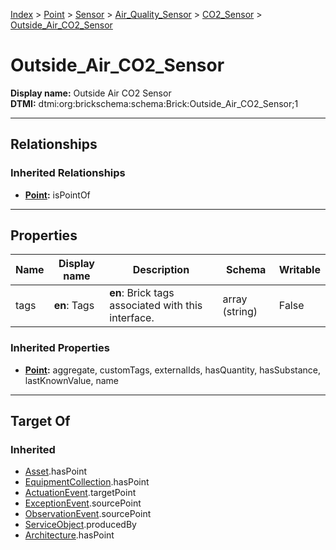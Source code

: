 [Index](../../../../Index.md) > [Point](../../../Point.md) > [Sensor](../../Sensor.md) > [Air_Quality_Sensor](../Air_Quality_Sensor.md) > [CO2_Sensor](CO2_Sensor.md) > [Outside_Air_CO2_Sensor](#)
# Outside_Air_CO2_Sensor

**Display name:** Outside Air CO2 Sensor<br />
**DTMI:** dtmi:org:brickschema:schema:Brick:Outside_Air_CO2_Sensor;1

---

## Relationships
### Inherited Relationships
* **[Point](../../../Point.md):** isPointOf

---

## Properties
|Name|Display name|Description|Schema|Writable|
|-|-|-|-|-|
|tags|**en**: Tags|**en**: Brick tags associated with this interface.|array (string)|False|
### Inherited Properties
* **[Point](../../../Point.md):** aggregate, customTags, externalIds, hasQuantity, hasSubstance, lastKnownValue, name

---

## Target Of
### Inherited
* [Asset](../../../../Asset/Asset.md).hasPoint
* [EquipmentCollection](../../../../Collection/AssetCollection/EquipmentCollection/EquipmentCollection.md).hasPoint
* [ActuationEvent](../../../../Event/PointEvent/ActuationEvent.md).targetPoint
* [ExceptionEvent](../../../../Event/PointEvent/ExceptionEvent.md).sourcePoint
* [ObservationEvent](../../../../Event/PointEvent/ObservationEvent.md).sourcePoint
* [ServiceObject](../../../../Information/ServiceObject/ServiceObject.md).producedBy
* [Architecture](../../../../Space/Architecture/Architecture.md).hasPoint
